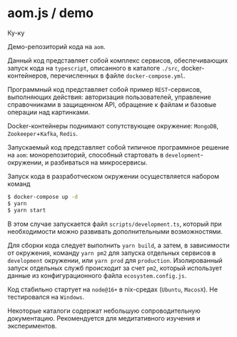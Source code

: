 # aom.js / demo

Ку-ку

Демо-репозиторий кода на `aom`.

Данный код представляет собой комплекс сервисов, обеспечивающих запуск кода на `typescript`,
описанного в каталоге `./src`, docker-контейнеров, перечисленных в файле `docker-compose.yml`.

Программный код представляет собой пример `REST`-сервисов, выполняющих действия: авторизация пользователей,
управление справочниками в защищенном API, обращение к файлам и базовые операции над картинками.

Docker-контейнеры поднимают сопутствующее окружение: `MongoDB`, `Zookeeper`+`Kafka`, `Redis`.

Запускаемый код представляет собой типичное программное решение на `aom`: монорепозиторий, способный стартовать
в `development`-окружении, и разбиваться на микросервисы.

Запуск кода в разработческом окружении осуществляется набором команд

```bash
$ docker-compose up -d
$ yarn
$ yarn start
```

В этом случае запускается файл `scripts/development.ts`, который при необходимости можно развивать дополнительными
возможностями.

Для сборки кода следует выполнить `yarn build`, а затем, в зависимости от окружения, команду `yarn pm2` для запуска
отдельных сервисов в `development` окружении, или `yarn prod` для `production`. Изолированный запуск отдельных служб 
происходит за счет `pm2`, который использует данные из конфигурационного файла `ecosystem.config.js`.

Код стабильно стартует на `node@16+` в nix-средах (`Ubuntu`, `MacosX`). Не тестировался на `Windows`.

Некоторые каталоги содержат небольшую сопроводительную документацию. Рекомендуется для медитативного изучения
и экспериментов.